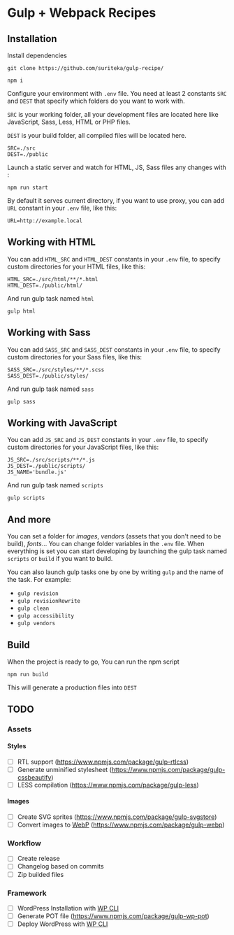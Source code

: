 # Gulp + Webpack Recipes
## Installation
Install dependencies
```
git clone https://github.com/suriteka/gulp-recipe/
```
```
npm i
```
Configure your environment with `.env` file. 
You need at least 2 constants `SRC` and `DEST` that specify which folders do you want to work with.

`SRC` is your working folder, all your development files are located here like JavaScript, Sass, Less, HTML or PHP files.

`DEST` is your build folder, all compiled files will be located here. 
```
SRC=./src
DEST=./public
```

Launch a static server and watch for HTML, JS, Sass files any changes with :
```
npm run start
```
By default it serves current directory, if you want to use proxy, you can add `URL` constant in your `.env` file, like this:
```
URL=http://example.local
```
## Working with HTML
You can add `HTML_SRC` and `HTML_DEST` constants in your `.env` file, to specify custom directories for your HTML files, like this:
```
HTML_SRC=./src/html/**/*.html
HTML_DEST=./public/html/
```
And run gulp task named `html`

```
gulp html
```
## Working with Sass
You can add `SASS_SRC` and `SASS_DEST` constants in your `.env` file, to specify custom directories for your Sass files, like this:
```
SASS_SRC=./src/styles/**/*.scss
SASS_DEST=./public/styles/
```
And run gulp task named `sass`

```
gulp sass
```
## Working with JavaScript
You can add `JS_SRC` and `JS_DEST` constants in your `.env` file, to specify custom directories for your JavaScript files, like this:
```
JS_SRC=./src/scripts/**/*.js
JS_DEST=./public/scripts/
JS_NAME='bundle.js'
```
And run gulp task named `scripts`

```
gulp scripts
```
## And more
You can set a folder for *images*, *vendors* (assets that you don't need to be build), *fonts*... You can change folder variables in the `.env` file. When everything is set you can start developing by launching the gulp task named `scripts` or `build` if you want to build.

You can also launch gulp tasks one by one by writing `gulp` and the name of the task. For example: 
- `gulp revision`
- `gulp revisionRewrite`
- `gulp clean`
- `gulp accessibility`
- `gulp vendors`
 

## Build
When the project is ready to go, You can run the npm script

```
npm run build
```

This will generate a production files into `DEST`
## TODO
### Assets
#### Styles
- [ ] RTL support (https://www.npmjs.com/package/gulp-rtlcss)
- [ ] Generate unminified stylesheet (https://www.npmjs.com/package/gulp-cssbeautify)
- [ ] LESS compilation (https://www.npmjs.com/package/gulp-less)
#### Images
- [ ] Create SVG sprites (https://www.npmjs.com/package/gulp-svgstore)
- [ ] Convert images to [WebP](https://developers.google.com/speed/webp/ "A new image format for the Web") (https://www.npmjs.com/package/gulp-webp)
### Workflow
- [ ] Create release
- [ ] Changelog based on commits
- [ ] Zip builded files 
### Framework
- [ ] WordPress Installation with [WP CLI](http://wp-cli.org/ "The command line interface for WordPress")
- [ ] Generate POT file (https://www.npmjs.com/package/gulp-wp-pot)
- [ ] Deploy WordPress with [WP CLI](http://wp-cli.org/ "The command line interface for WordPress")